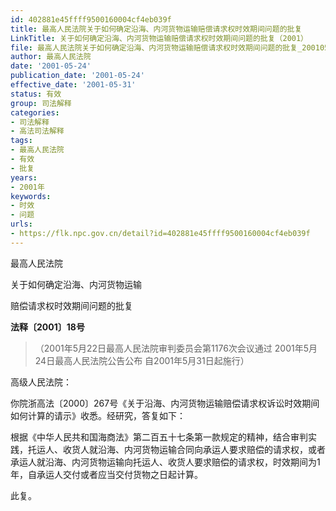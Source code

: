 ```yaml
---
id: 402881e45ffff9500160004cf4eb039f
title: 最高人民法院关于如何确定沿海、内河货物运输赔偿请求权时效期间问题的批复
LinkTitle: 关于如何确定沿海、内河货物运输赔偿请求权时效期间问题的批复（2001）
file: 最高人民法院关于如何确定沿海、内河货物运输赔偿请求权时效期间问题的批复_20010524_402881e45ffff9500160004cf4eb039f.docx
author: 最高人民法院
date: '2001-05-24'
publication_date: '2001-05-24'
effective_date: '2001-05-31'
status: 有效
group: 司法解释
categories:
- 司法解释
- 高法司法解释
tags:
- 最高人民法院
- 有效
- 批复
years:
- 2001年
keywords:
- 时效
- 问题
urls:
- https://flk.npc.gov.cn/detail?id=402881e45ffff9500160004cf4eb039f
---
```


最高人民法院

关于如何确定沿海、内河货物运输

赔偿请求权时效期间问题的批复

**法释〔2001〕18号**

> （2001年5月22日最高人民法院审判委员会第1176次会议通过 2001年5月24日最高人民法院公告公布 自2001年5月31日起施行）

高级人民法院：

你院浙高法〔2000〕267号《关于沿海、内河货物运输赔偿请求权诉讼时效期间如何计算的请示》收悉。经研究，答复如下：

根据《中华人民共和国海商法》第二百五十七条第一款规定的精神，结合审判实践，托运人、收货人就沿海、内河货物运输合同向承运人要求赔偿的请求权，或者承运人就沿海、内河货物运输向托运人、收货人要求赔偿的请求权，时效期间为1年，自承运人交付或者应当交付货物之日起计算。

此复。
